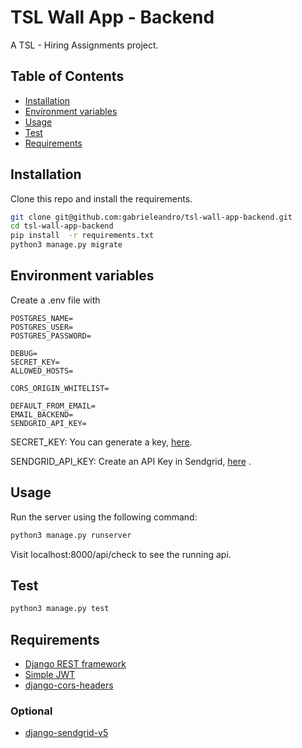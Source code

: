 # TSL Wall App - Backend

A TSL - Hiring Assignments project.

## Table of Contents

- [Installation](#installation)
- [Environment variables](#environment-variables)
- [Usage](#usage)
- [Test](#test)
- [Requirements](#requirements)

## Installation
Clone this repo and install the requirements.

```bash
git clone git@github.com:gabrieleandro/tsl-wall-app-backend.git
cd tsl-wall-app-backend
pip install  -r requirements.txt
python3 manage.py migrate
```

## Environment variables
Create a .env file with

```env
POSTGRES_NAME=
POSTGRES_USER=
POSTGRES_PASSWORD=

DEBUG=
SECRET_KEY=
ALLOWED_HOSTS=

CORS_ORIGIN_WHITELIST=

DEFAULT_FROM_EMAIL=
EMAIL_BACKEND=
SENDGRID_API_KEY=
```

SECRET_KEY: You can generate a key, [here](https://djecrety.ir/).

SENDGRID_API_KEY: Create an API Key in Sendgrid, [here](https://app.sendgrid.com/settings/api_keys) .

## Usage

Run the server using the following command:

```bash
python3 manage.py runserver
```

Visit localhost:8000/api/check to see the running api.

## Test

```bash
python3 manage.py test
```
## Requirements

- [Django REST framework](https://www.django-rest-framework.org/)
- [Simple JWT](https://django-rest-framework-simplejwt.readthedocs.io/en/latest/index.html)
- [django-cors-headers](https://github.com/adamchainz/django-cors-headers)

### Optional

- [django-sendgrid-v5](https://github.com/sklarsa/django-sendgrid-v5)